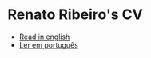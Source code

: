 # Renato Ribeiro's CV

* [Read in english](https://github.com/renatorib/curriculum-vitae/blob/master/EN-US.md)
* [Ler em português](https://github.com/renatorib/curriculum-vitae/blob/master/PT-BR.md)
